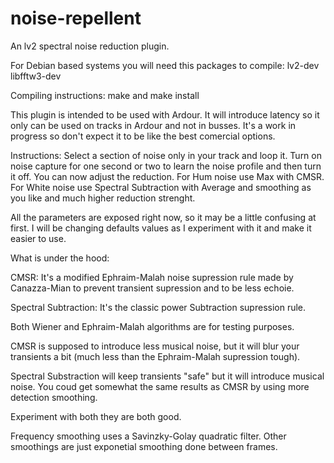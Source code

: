 # noise-repellent

An lv2 spectral noise reduction plugin.

For Debian based systems you will need this packages to compile: lv2-dev libfftw3-dev

Compiling instructions: make and make install

This plugin is intended to be used with Ardour. It will introduce latency so it only can be used on tracks in Ardour and not in busses.
It's a work in progress so don't expect it to be like the best comercial options.

Instructions: Select a section of noise only in your track and loop it. Turn on noise capture for one second or two to learn the noise profile and then turn it off. You can now adjust the reduction. For Hum noise use Max with CMSR. For White noise use Spectral Subtraction with Average and smoothing as you like and much higher reduction strenght.

All the parameters are exposed right now, so it may be a little confusing at first. I will be changing defaults values as I experiment with it and make it easier to use.

What is under the hood:

CMSR: It's a modified Ephraim-Malah noise supression rule made by Canazza-Mian to prevent transient supression and to be less echoie.

Spectral Subtraction: It's the classic power Subtraction supression rule.

Both Wiener and Ephraim-Malah algorithms are for testing purposes.

CMSR is supposed to introduce less musical noise, but it will blur your transients a bit (much less than the Ephraim-Malah supression tough).

Spectral Substraction will keep transients "safe" but it will introduce musical noise. You coud get somewhat the same results as CMSR by using more detection smoothing.

Experiment with both they are both good.

Frequency smoothing uses a Savinzky-Golay quadratic filter. Other smoothings are just exponetial smoothing done between frames.

